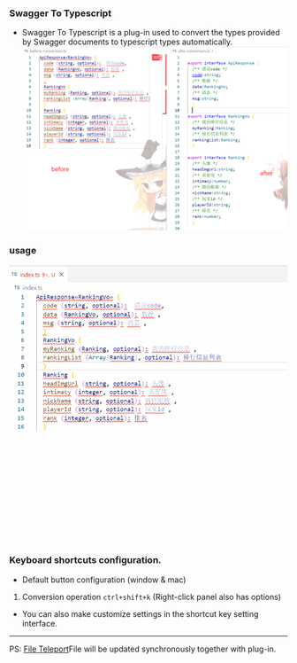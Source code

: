 ### **Swagger To Typescript**

- Swagger To Typescript is a plug-in used to convert the types provided by Swagger documents to typescript types automatically.
  ![template](./images/template.png)


### **usage**
![tutorials](./images/tutorials.gif)

### **Keyboard shortcuts configuration.**

- Default button configuration (window & mac)
1. Conversion operation `ctrl+shift+k` (Right-click panel also has options)
- You can also make customize settings in the shortcut key setting interface.

---
PS: [File Teleport](https://github.com/AKclown/file-teleport)File will be updated synchronously together with plug-in.
